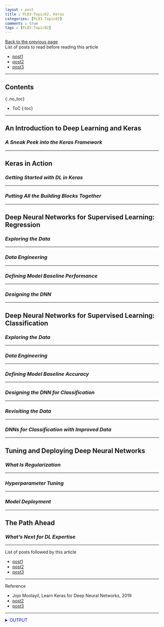 ```yaml
---
layout : post
title : PL03-Topic02, Keras
categories: [PL03-Topic02]
comments : true
tags : [PL03-Topic02]
---
```

[Back to the previous page](https://userdyk-github.github.io/pl03/PL03-Libraries.html) <br>
List of posts to read before reading this article
- <a href='https://userdyk-github.github.io/'>post1</a>
- <a href='https://userdyk-github.github.io/'>post2</a>
- <a href='https://userdyk-github.github.io/'>post3</a>

---

## Contents
{:.no_toc}

* ToC
{:toc}

<hr class="division1">

## **An Introduction to Deep Learning and Keras**

### ***A Sneak Peek into the Keras Framework***

<hr class="division2">

## **Keras in Action**

### ***Getting Started with DL in Keras***

---

### ***Putting All the Building Blocks Together***

<hr class="division2">

## **Deep Neural Networks for Supervised Learning: Regression**

### ***Exploring the Data***

---

### ***Data Engineering***

---

### ***Defining Model Baseline Performance***

---

### ***Designing the DNN***


<hr class="division2">

## **Deep Neural Networks for Supervised Learning: Classification**

### ***Exploring the Data***

---

### ***Data Engineering***

---

### ***Defining Model Baseline Accuracy***

---

### ***Designing the DNN for Classification***

---

### ***Revisiting the Data***

---

### ***DNNs for Classification with Improved Data***


<hr class="division2">

## **Tuning and Deploying Deep Neural Networks**

### ***What Is Regularization***

---

### ***Hyperparameter Tuning***

---


### ***Model Deployment***



<hr class="division2">

## **The Path Ahead**

### ***What’s Next for DL Expertise***

<hr class="division1">

List of posts followed by this article
- [post1](https://userdyk-github.github.io/)
- <a href='https://userdyk-github.github.io/'>post2</a>
- <a href='https://userdyk-github.github.io/'>post3</a>

---

Reference
- Jojo Moolayil, Learn Keras for Deep Neural Networks, 2019
- <a href='https://userdyk-github.github.io/'>post2</a>
- <a href='https://userdyk-github.github.io/'>post3</a>

---

<details markdown="1">
<summary class='jb-small' style="color:blue">OUTPUT</summary>
<hr class='division3'>
<hr class='division3'>
</details>




